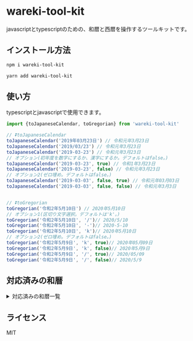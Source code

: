 # wareki-tool-kit

javascriptとtypescriptのための、和暦と西暦を操作するツールキットです。

## インストール方法

```bash
npm i wareki-tool-kit
```

```bash
yarn add wareki-tool-kit
```

## 使い方

typescriptとjavascriptで使用できます。

```typescript
import {toJapaneseCalendar, toGregorian} from 'wareki-tool-kit'

// ⏬toJapaneseCalendar
toJapaneseCalendar('2019年03月23日') // 令和元年3月23日
toJapaneseCalendar('2019/03/23') // 令和元年3月23日
toJapaneseCalendar('2019-03-23') // 令和元年3月23日
// オプション(初年度を数字にするか、漢字にするか。デフォルトはfalse。)
toJapaneseCalendar('2019-03-23', true) // 令和1年3月23日
toJapaneseCalendar('2019-03-23', false) // 令和元年3月23日
// オプション2(ゼロ埋め。デフォルトはfalse。)
toJapaneseCalendar('2019-03-03', false, true) // 令和元年03月03日
toJapaneseCalendar('2019-03-03', false, false) // 令和元年3月3日


// ⏬toGregorian
toGregorian('令和2年5月10日') // 2020年5月10日
// オプション1(区切り文字選択。デフォルトは'k'。)
toGregorian('令和2年5月10日', '/')// 2020/5/10
toGregorian('令和2年5月10日', '-')// 2020-5-10
toGregorian('令和2年5月10日', 'k')// 2020年5月10日
// オプション2(ゼロ埋め。デフォルトはfalse。)
toGregorian('令和2年5月9日', 'k', true)// 2020年05月09日
toGregorian('令和2年5月9日', 'k', false)// 2020年5月9日
toGregorian('令和2年5月9日', '/', true)// 2020/05/09
toGregorian('令和2年5月9日', '/', false)// 2020/5/9
```

## 対応済みの和暦

<details><summary>対応済みの和暦一覧</summary>

| 和暦 |  西暦 |
|:-----------|------------:|
| 令和       | 2019        |
| 平成       | 1989        |
| 昭和       | 1926        |
| 大正       | 1912        |
| 明治       | 1868        |
| 慶応       | 1865        |
| 元治       | 1864        |
| 文久       | 1861        |
| 万延       | 1860        |
| 安政       | 1854        |
| 嘉永       | 1848        |
| 弘化       | 1844        |
| 天保       | 1830        |
</details>

## ライセンス

MIT

